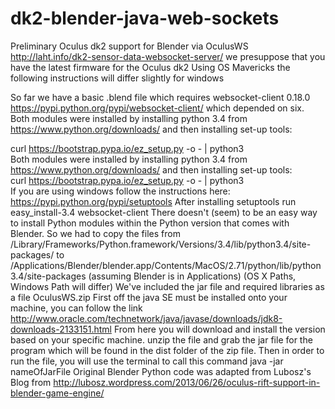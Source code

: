 dk2-blender-java-web-sockets
============================

Preliminary Oculus dk2 support for Blender via OculusWS http://laht.info/dk2-sensor-data-websocket-server/
we presuppose that you have the latest firmware for the Oculus dk2
Using OS Mavericks the following instructions will differ slightly for windows

So far we have a basic .blend file which requires websocket-client 0.18.0 https://pypi.python.org/pypi/websocket-client/
which depended on six.
Both modules were installed by installing python 3.4 from https://www.python.org/downloads/ and then installing set-up tools:

curl https://bootstrap.pypa.io/ez_setup.py -o - | python3  
Both modules were installed by installing python 3.4 from https://www.python.org/downloads/ and then installing set-up tools:   
curl https://bootstrap.pypa.io/ez_setup.py -o - | python3  
If you are using windows follow the instructions here:  
https://pypi.python.org/pypi/setuptools
After installing setuptools run
easy_install-3.4 websocket-client 
There doesn't (seem) to be an easy way to install Python modules within the Python version that comes with Blender. So we had to copy the files from 
/Library/Frameworks/Python.framework/Versions/3.4/lib/python3.4/site-packages/ 
to 
/Applications/Blender/blender.app/Contents/MacOS/2.71/python/lib/python3.4/site-packages (assuming Blender is in Applications)
(OS X Paths, Windows Path will differ)
We've included the jar file and required libraries as a file OculusWS.zip
First off the java SE must be installed onto your machine, you can follow the link http://www.oracle.com/technetwork/java/javase/downloads/jdk8-downloads-2133151.html
From here you will download and install the version based on your specific machine.
unzip the file and grab the jar file for the program which will be found in the dist folder of the zip file.
Then in order to run the file, you will use the terminal to call this command java -jar nameOfJarFile
Original Blender Python code was adapted from Lubosz's Blog from http://lubosz.wordpress.com/2013/06/26/oculus-rift-support-in-blender-game-engine/ 

